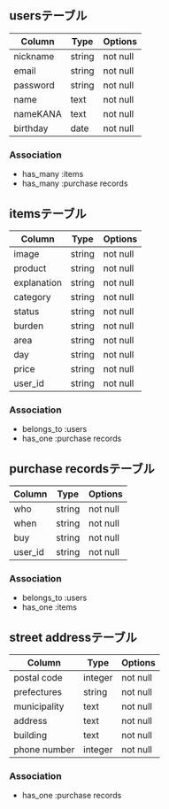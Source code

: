 
## usersテーブル

| Column      | Type   | Options  |
| ----------- | ------ | -------- |
| nickname    | string | not null |
| email       | string | not null |
| password    | string | not null |
| name        | text   | not null |
| nameKANA    | text   | not null |
| birthday    | date   | not null |

### Association
- has_many :items
- has_many :purchase records

## itemsテーブル

| Column      | Type   | Options  |
| ----------- | ------ | -------- |
| image       | string | not null |
| product     | string | not null |
| explanation | string | not null |
| category    | string | not null |
| status      | string | not null |
| burden      | string | not null |
| area        | string | not null |
| day         | string | not null |
| price       | string | not null |
| user_id     | string | not null |

### Association
- belongs_to :users
- has_one :purchase records

## purchase recordsテーブル

| Column      | Type   | Options  |
| ----------- | ------ | -------- |
| who         | string | not null |
| when        | string | not null |
| buy         | string | not null |
| user_id     | string | not null |

### Association
- belongs_to :users
- has_one :items

## street addressテーブル

| Column       | Type    | Options  |
| ------------ | ------- | -------- |
| postal code  | integer | not null |
| prefectures  | string  | not null |
| municipality | text    | not null |
| address      | text    | not null |
| building     | text    | not null |
| phone number | integer | not null |

### Association
- has_one :purchase records